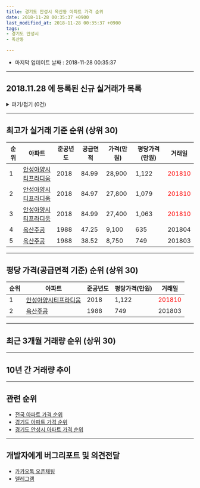 ```yaml
---
title: 경기도 안성시 옥산동 아파트 가격 순위
date: 2018-11-28 00:35:37 +0900
last_modified_at: 2018-11-28 00:35:37 +0900
tags:
- 경기도 안성시
- 옥산동

---
```


* 마지막 업데이트 날짜 : 2018-11-28 00:35:37

---

## 2018.11.28 에 등록된 신규 실거래가 목록

<details>
<summary>펴기/접기 (0건)</summary>
<div markdown="1">

|아파트|준공년도|공급면적|가격(만원)|평당가격(만원)|거래일|
|---|---|---|---|---|---|
|없음||||||


</div>
</details>

---

## 최고가 실거래 기준 순위 (상위 30)


|순위|아파트|준공년도|공급면적|가격(만원)|평당가격(만원)|거래일|
|---|---|---|---|---|---|---|
|1|[안성아양시티프라디움](https://search.naver.com/search.naver?query=%EA%B2%BD%EA%B8%B0%EB%8F%84+%EC%95%88%EC%84%B1%EC%8B%9C+%EC%98%A5%EC%82%B0%EB%8F%99+%EC%95%88%EC%84%B1%EC%95%84%EC%96%91%EC%8B%9C%ED%8B%B0%ED%94%84%EB%9D%BC%EB%94%94%EC%9B%80)|2018|84.99|28,900|1,122|<span style="color:red">201810</span>|
|2|[안성아양시티프라디움](https://search.naver.com/search.naver?query=%EA%B2%BD%EA%B8%B0%EB%8F%84+%EC%95%88%EC%84%B1%EC%8B%9C+%EC%98%A5%EC%82%B0%EB%8F%99+%EC%95%88%EC%84%B1%EC%95%84%EC%96%91%EC%8B%9C%ED%8B%B0%ED%94%84%EB%9D%BC%EB%94%94%EC%9B%80)|2018|84.97|27,800|1,079|<span style="color:red">201810</span>|
|3|[안성아양시티프라디움](https://search.naver.com/search.naver?query=%EA%B2%BD%EA%B8%B0%EB%8F%84+%EC%95%88%EC%84%B1%EC%8B%9C+%EC%98%A5%EC%82%B0%EB%8F%99+%EC%95%88%EC%84%B1%EC%95%84%EC%96%91%EC%8B%9C%ED%8B%B0%ED%94%84%EB%9D%BC%EB%94%94%EC%9B%80)|2018|84.99|27,400|1,063|<span style="color:red">201810</span>|
|4|[옥산주공](https://search.naver.com/search.naver?query=%EA%B2%BD%EA%B8%B0%EB%8F%84+%EC%95%88%EC%84%B1%EC%8B%9C+%EC%98%A5%EC%82%B0%EB%8F%99+%EC%98%A5%EC%82%B0%EC%A3%BC%EA%B3%B5)|1988|47.25|9,100|635|201804|
|5|[옥산주공](https://search.naver.com/search.naver?query=%EA%B2%BD%EA%B8%B0%EB%8F%84+%EC%95%88%EC%84%B1%EC%8B%9C+%EC%98%A5%EC%82%B0%EB%8F%99+%EC%98%A5%EC%82%B0%EC%A3%BC%EA%B3%B5)|1988|38.52|8,750|749|201803|


---

## 평당 가격(공급면적 기준) 순위 (상위 30)


|순위|아파트|준공년도|평당가격(만원)|거래일|
|---|---|---|---|---|
|1|[안성아양시티프라디움](https://search.naver.com/search.naver?query=%EA%B2%BD%EA%B8%B0%EB%8F%84+%EC%95%88%EC%84%B1%EC%8B%9C+%EC%98%A5%EC%82%B0%EB%8F%99+%EC%95%88%EC%84%B1%EC%95%84%EC%96%91%EC%8B%9C%ED%8B%B0%ED%94%84%EB%9D%BC%EB%94%94%EC%9B%80)|2018|1,122|<span style="color:red">201810</span>|
|2|[옥산주공](https://search.naver.com/search.naver?query=%EA%B2%BD%EA%B8%B0%EB%8F%84+%EC%95%88%EC%84%B1%EC%8B%9C+%EC%98%A5%EC%82%B0%EB%8F%99+%EC%98%A5%EC%82%B0%EC%A3%BC%EA%B3%B5)|1988|749|201803|


---

## 최근 3개월 거래량 순위 (상위 30)


<div style="width:100%;">
    <canvas id="deal_count_ranking" height="250"></canvas>
</div>


<script>
new Chart(document.getElementById("deal_count_ranking"), {
    type: 'horizontalBar',
    data: {
        labels: ['안성아양시티프라디움', '옥산주공'],
        datasets: [{
            label: '실거래 수',
            data: [4, 3],
            borderColor: "rgba(255, 0, 128, 1)",
            backgroundColor: "rgba(255, 0, 128, 0.5)",
            fill: false,
        }]
    },
    options: {
        responsive: true,
        title: {
            display: true,
            text: '최근 3개월 거래량 순위'
        },
        tooltips: {
            mode: 'index',
            intersect: false,
            callbacks: {
                title: function(tooltipItems, data) {
                    return "실거래 수:";
                },
                label: function(tooltipItem, data) {
                    return data.labels[tooltipItem.index] + ": " + tooltipItem.xLabel;
                }
            }
        },
        hover: {
            mode: 'nearest',
            intersect: true
        },
        scales: {
            xAxes: [{
                display: true,
                scaleLabel: {
                    display: true,
                    labelString: '실거래 수'
                },
                ticks: {
                    suggestedMin: 0,
                }
            }],
            yAxes: [{
                display: true,
                ticks: {
                    autoSkip: false,
                    callback: function(value, index, values) {
                        if (value.length > 15)
                            return value.substr(0, 13) + "...";
                        else
                            return value;
                    }
                },
                scaleLabel: {
                    display: false,
                }
            }]
        }
    }
});

</script>


---

## 10년 간 거래량 추이


<div style="width:100%;">
    <canvas id="deal_progress" height="250"></canvas>
</div>

<script>
new Chart(document.getElementById("deal_progress"), {
    type: 'line',
    data: {
        labels: ['200811','200812','200901','200902','200903','200904','200905','200906','200907','200908','200909','200910','200911','200912','201001','201002','201003','201004','201005','201006','201007','201008','201009','201010','201011','201012','201101','201102','201103','201104','201105','201106','201107','201108','201109','201110','201111','201112','201201','201202','201203','201204','201205','201206','201207','201208','201209','201210','201211','201212','201301','201302','201303','201304','201305','201306','201307','201308','201309','201310','201311','201312','201401','201402','201403','201404','201405','201406','201407','201408','201409','201410','201411','201412','201501','201502','201503','201504','201505','201506','201507','201508','201509','201510','201511','201512','201601','201602','201603','201604','201605','201606','201607','201608','201609','201610','201611','201612','201701','201702','201703','201704','201705','201706','201707','201708','201709','201710','201711','201712','201801','201802','201803','201804','201805','201806','201807','201808','201809','201810','201811'],
        datasets: [{
            label: '실거래 수',
            pointRadius: 1,
            data: [0, 1, 0, 1, 1, 2, 1, 1, 2, 0, 6, 2, 2, 2, 0, 1, 1, 2, 2, 0, 0, 0, 0, 1, 2, 3, 0, 4, 1, 2, 1, 1, 3, 3, 2, 3, 1, 2, 1, 3, 4, 3, 4, 1, 1, 3, 5, 3, 3, 1, 1, 0, 1, 2, 1, 2, 1, 3, 1, 3, 3, 2, 3, 5, 1, 1, 2, 2, 0, 4, 0, 4, 4, 1, 4, 2, 6, 6, 4, 2, 5, 1, 2, 5, 0, 2, 4, 2, 1, 5, 1, 0, 2, 0, 2, 1, 3, 3, 0, 0, 1, 2, 1, 4, 1, 9, 3, 2, 1, 1, 2, 0, 2, 2, 2, 0, 3, 4, 0, 4, 3],
            borderColor: "rgba(255, 201, 14, 1)",
            backgroundColor: "rgba(255, 201, 14, 0.5)",
            fill: true,
        }]
    },
    options: {
        responsive: true,
        title: {
            display: true,
            text: '10년간 거래량 추이'
        },
        tooltips: {
            mode: 'index',
            intersect: false,
        },
        hover: {
            mode: 'nearest',
            intersect: true
        },
        scales: {
            xAxes: [{
                display: true,
                scaleLabel: {
                    display: true,
                    labelString: '년/월'
                }
            }],
            yAxes: [{
                display: true,
                ticks: {
                    suggestedMin: 0,
                },
                scaleLabel: {
                    display: true,
                    labelString: '실거래 수'
                }
            }]
        }
    }
});

</script>


---

## 관련 순위

- [전국 아파트 가격 순위](https://inasie.github.io/apt-ranking/전국)
- [경기도 아파트 가격 순위](https://inasie.github.io/apt-ranking/경기도)
- [경기도 안성시 아파트 가격 순위](https://inasie.github.io/apt-ranking/경기도-안성시)


---

## 개발자에게 버그리포트 및 의견전달

- [카카오톡 오픈채팅](https://open.kakao.com/o/gLJUAP4)
- [텔레그램](https://t.me/inasie)

